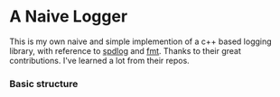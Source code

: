 # A Naive Logger 

This is my own naive and simple implemention of a c++ based logging library, with reference to [spdlog](https://github.com/gabime/spdlog) and [fmt](https://github.com/fmtlib/fmt). Thanks to their great contributions. I've learned a lot from their repos.

### Basic structure
